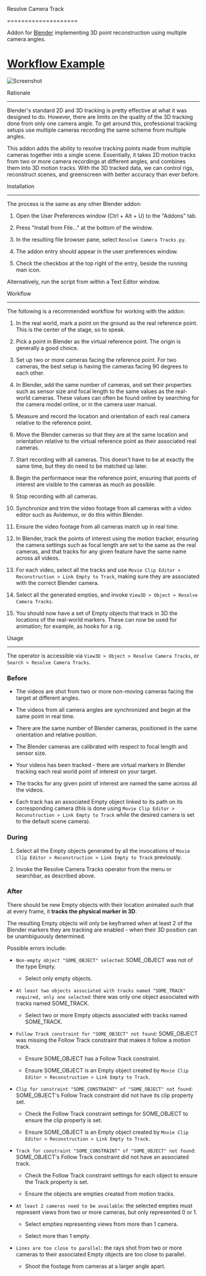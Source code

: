 Resolve Camera Track
====================

Addon for [Blender](http://www.blender.org/) implementing 3D point reconstruction using multiple camera angles.

# [Workflow Example](http://anthony-zhang.me/blog/motion-tracking/)

![Screenshot](Screenshot.png)

Rationale
---------

Blender's standard 2D and 3D tracking is pretty effective at what it was designed to do. However, there are limits on the quality of the 3D tracking done from only one camera angle. To get around this, professional tracking setups use multiple cameras recording the same scheme from multiple angles.

This addon adds the ability to resolve tracking points made from multiple cameras together into a single scene. Essentially, it takes 2D motion tracks from two or more camera recordings at different angles, and combines them into 3D motion tracks. With the 3D tracked data, we can control rigs, reconstruct scenes, and greenscreen with better accuracy than ever before.

Installation
------------

The process is the same as any other Blender addon:

1. Open the User Preferences window (Ctrl + Alt + U) to the "Addons" tab.
2. Press "Install from File..." at the bottom of the window.
3. In the resulting file browser pane, select `Resolve Camera Tracks.py`.
4. The addon entry should appear in the user preferences window.
5. Check the checkbox at the top right of the entry, beside the running man icon.

Alternatively, run the script from within a Text Editor window.

Workflow
--------

The following is a recommended workflow for working with the addon:

1. In the real world, mark a point on the ground as the real reference point. This is the center of the stage, so to speak.
2. Pick a point in Blender as the virtual reference point. The origin is generally a good choice.
3. Set up two or more cameras facing the reference point. For two cameras, the best setup is having the cameras facing 90 degrees to each other.
4. In Blender, add the same number of cameras, and set their properties such as sensor size and focal length to the same values as the real-world cameras. These values can often be found online by searching for the camera model online, or in the camera user manual.
5. Measure and record the location and orientation of each real camera relative to the reference point.
6. Move the Blender cameras so that they are at the same location and orientation relative to the virtual reference point as their associated real cameras.
7. Start recording with all cameras. This doesn't have to be at exactly the same time, but they do need to be matched up later.
8. Begin the performance near the reference point, ensuring that points of interest are visible to the cameras as much as possible.
9. Stop recording with all cameras.
10. Synchronize and trim the video footage from all cameras with a video editor such as Avidemux, or do this within Blender.
11. Ensure the video footage from all cameras match up in real time.
12. In Blender, track the points of interest using the motion tracker, ensuring the camera settings such as focal length are set to the same as the real cameras, and that tracks for any given feature have the same name across all videos.
13. For each video, select all the tracks and use `Movie Clip Editor > Reconstruction > Link Empty to Track`, making sure they are associated with the correct Blender camera.
14. Select all the generated empties, and invoke `View3D > Object > Resolve Camera Tracks`.
15. You should now have a set of Empty objects that track in 3D the locations of the real-world markers. These can now be used for animation; for example, as hooks for a rig.

Usage
-----

The operator is accessible via `View3D > Object > Resolve Camera Tracks`, or `Search > Resolve Camera Tracks`.

### Before

* The videos are shot from two or more non-moving cameras facing the target at different angles.
* The videos from all camera angles are synchronized and begin at the same point in real time.
* There are the same number of Blender cameras, positioned in the same orientation and relative position.
* The Blender cameras are calibrated with respect to focal length and sensor size.
* Your videos has been tracked - there are virtual markers in Blender tracking each real world point of interest on your target.
* The tracks for any given point of interest are named the same across all the videos.
* Each track has an associated Empty object linked to its path on its corresponding camera (this is done using `Movie Clip Editor > Reconstruction > Link Empty to Track` while the desired camera is set to the default scene camera).

### During

1. Select all the Empty objects generated by all the invocations of `Movie Clip Editor > Reconstruction > Link Empty to Track` previously.
2. Invoke the Resolve Camera Tracks operator from the menu or searchbar, as described above.

### After

There should be new Empty objects with their location animated such that at every frame, it **tracks the physical marker in 3D**.

The resulting Empty objects will only be keyframed when at least 2 of the Blender markers they are tracking are enabled - when their 3D position can be unambiguously determined.

Possible errors include:

* `Non-empty object "SOME_OBJECT" selected`: SOME_OBJECT was not of the type Empty.
    * Select only empty objects.
* `At least two objects associated with tracks named "SOME_TRACK" required, only one selected`: there was only one object associated with tracks named SOME_TRACK.
    * Select two or more Empty objects associated with tracks named SOME_TRACK.
* `Follow Track constraint for "SOME_OBJECT" not found`: SOME_OBJECT was missing the Follow Track constraint that makes it follow a motion track.
    * Ensure SOME_OBJECT has a Follow Track constraint.
    * Ensure SOME_OBJECT is an Empty object created by `Movie Clip Editor > Reconstruction > Link Empty to Track`.
* `Clip for constraint "SOME_CONSTRAINT" of "SOME_OBJECT" not found`: SOME_OBJECT's Follow Track constraint did not have its clip property set.
    * Check the Follow Track constraint settings for SOME_OBJECT to ensure the clip property is set.
    * Ensure SOME_OBJECT is an Empty object created by `Movie Clip Editor > Reconstruction > Link Empty to Track`.
* `Track for constraint "SOME_CONSTRAINT" of "SOME_OBJECT" not found`: SOME_OBJECT's Follow Track constraint did not have an associated track.
    * Check the Follow Track constraint settings for each object to ensure the Track property is set.
    * Ensure the objects are empties created from motion tracks.
* `At least 2 cameras need to be available`: the selected empties must represent views from two or more cameras, but only represented 0 or 1.
    * Select empties representing views from more than 1 camera.
    * Select more than 1 empty.
* `Lines are too close to parallel`: the rays shot from two or more cameras to their associated Empty objects are too close to parallel.
    * Shoot the footage from cameras at a larger angle apart.
